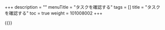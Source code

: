 +++
description = ""
menuTitle = "タスクを確認する"
tags = []
title = "タスクを確認する"
toc = true
weight = 101008002
+++

{{<appscreen filename="mock" title="準備中"  >}}
